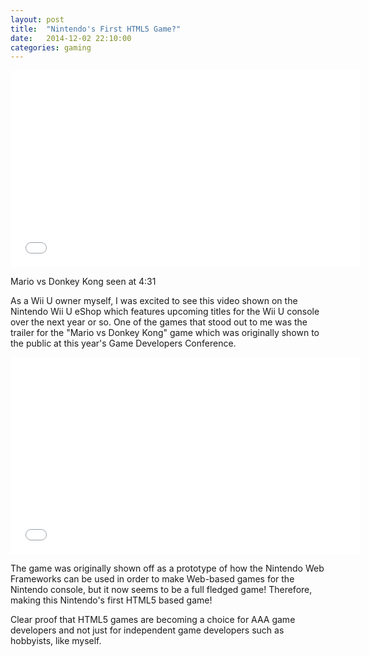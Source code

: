 ```yaml
---
layout: post
title:  "Nintendo's First HTML5 Game?"
date:   2014-12-02 22:10:00
categories: gaming
---
```

<div class="text-center">
  <iframe width="560" height="315" src="//www.youtube.com/embed/tK8ndslCYz0" frameborder="0" allowfullscreen></iframe>
  <p class="text-center">Mario vs Donkey Kong seen at 4:31</p>
</div>

As a Wii U owner myself, I was excited to see this video shown on the Nintendo Wii U eShop which features upcoming titles for the Wii U console over the next year or so. One of the games that stood out to me was the trailer for the "Mario vs Donkey Kong" game which was originally shown to the public at this year's Game Developers Conference.

<div class="text-center">
  <iframe width="560" height="315" src="//www.youtube.com/embed/LFwU1T4id1c" frameborder="0" allowfullscreen></iframe>
</div>

The game was originally shown off as a prototype of how the Nintendo Web Frameworks can be used in order to make Web-based games for the Nintendo console, but it now seems to be a full fledged game! Therefore, making this Nintendo's first HTML5 based game!

Clear proof that HTML5 games are becoming a choice for AAA game developers and not just for independent game developers such as hobbyists, like myself.
